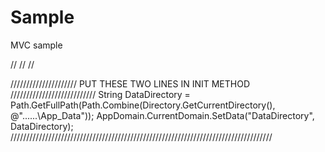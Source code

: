 # Sample

MVC sample

//  <connectionStrings>
 //   <add name="DefaultConnection" connectionString="Data Source=(localdb)\MSSQLLocalDB;AttachDbFilename=|DataDirectory|\DatabaseName.mdf;Integrated Security=True" providerName="System.Data.SqlClient" />
 // </connectionStrings>

///////////////////// PUT THESE TWO LINES IN INIT METHOD ///////////////////////////
String DataDirectory = Path.GetFullPath(Path.Combine(Directory.GetCurrentDirectory(), @"..\..\..\App_Data"));
AppDomain.CurrentDomain.SetData("DataDirectory", DataDirectory);
///////////////////////////////////////////////////////////////////////////////////

